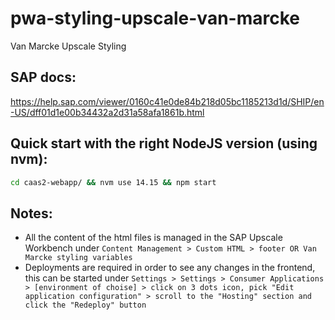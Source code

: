 # pwa-styling-upscale-van-marcke
Van Marcke Upscale Styling

## SAP docs:
https://help.sap.com/viewer/0160c41e0de84b218d05bc1185213d1d/SHIP/en-US/dff01d1e00b34432a2d31a58afa1861b.html

## Quick start with the right NodeJS version (using nvm):
```bash
cd caas2-webapp/ && nvm use 14.15 && npm start
```

## Notes:
- All the content of the html files is managed in the SAP Upscale Workbench under `Content Management > Custom HTML > footer OR Van Marcke styling variables`
- Deployments are required in order to see any changes in the frontend, this can be started under `Settings > Settings > Consumer Applications > [environment of choise] > click on 3 dots icon, pick "Edit application configuration" > scroll to the "Hosting" section and click the "Redeploy" button`